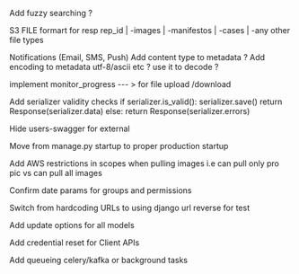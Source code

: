 Add fuzzy searching ?

S3 FILE formart for resp
rep_id
    | -images
    | -manifestos
    | -cases
    | -any other file types

Notifications (Email, SMS, Push)
Add content type to metadata  ?
Add encoding to metadata utf-8/ascii etc ? use it to decode ?

implement monitor_progress --- > for file upload /download

Add serializer validity checks
if serializer.is_valid():
            serializer.save()
            return Response(serializer.data)
        else:
            return Response(serializer.errors)


Hide users-swagger for external

Move from manage.py startup to proper production startup

Add AWS restrictions in scopes when pulling images i.e can pull only pro pic vs can pull all images

Confirm date params for groups and permissions


Switch from hardcoding URLs to using django url reverse for test


Add update options for all models

Add credential reset for Client APIs

Add queueing celery/kafka or background tasks
